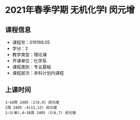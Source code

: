 # 2021年春季学期 无机化学I 闵元增






## 课程信息

- 课程号：019166.05
- 学分：2
- 教学类型：理论课
- 开课单位：化学系
- 课程类别：专业基础
- 课程层次：本科计划内课程

## 上课时间

```
1~10周 2405 :2(8,9) 闵元增
2周 2405 :4(11,12) 闵元增
1~3(单),4~10周 2405 :5(6,7) 闵元增
```

